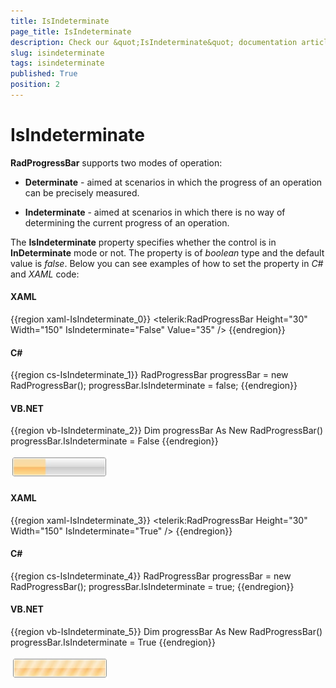 ```yaml
---
title: IsIndeterminate
page_title: IsIndeterminate
description: Check our &quot;IsIndeterminate&quot; documentation article for the RadProgressBar {{ site.framework_name }} control.
slug: isindeterminate
tags: isindeterminate
published: True
position: 2
---
```


# IsIndeterminate

__RadProgressBar__ supports two modes of operation:

* __Determinate__ - aimed at scenarios in which the progress of an operation can be precisely measured.

* __Indeterminate__ - aimed at scenarios in which there is no way of determining the current progress of an operation.

The __IsIndeterminate__ property specifies whether the control is in __InDeterminate__ mode or not. The property is of *boolean* type and the default value is *false*. Below you can see examples of how to set the property in *C#* and *XAML* code:

#### __XAML__
{{region xaml-IsIndeterminate_0}}
	<telerik:RadProgressBar Height="30" Width="150" IsIndeterminate="False" Value="35" />
{{endregion}}

#### __C#__
{{region cs-IsIndeterminate_1}}
	RadProgressBar progressBar = new RadProgressBar();
	progressBar.IsIndeterminate = false;
{{endregion}}

#### __VB.NET__
{{region vb-IsIndeterminate_2}}
	Dim progressBar As New RadProgressBar()
	progressBar.IsIndeterminate = False
{{endregion}}

![WPF RadProgressBar Horizontal Determinate](images/progress_horizontal.jpg)

#### __XAML__		
{{region xaml-IsIndeterminate_3}}
	<telerik:RadProgressBar Height="30" Width="150" IsIndeterminate="True" />
{{endregion}}

#### __C#__
{{region cs-IsIndeterminate_4}}
	RadProgressBar progressBar = new RadProgressBar();
	progressBar.IsIndeterminate = true;
{{endregion}}

#### __VB.NET__
{{region vb-IsIndeterminate_5}}
	Dim progressBar As New RadProgressBar()
	progressBar.IsIndeterminate = True
{{endregion}}

	
![WPF RadProgressBar Horizontal Indeterminate](images/progress_indeterminate.jpg)